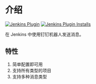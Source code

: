 # 介绍

[![Jenkins Plugin](https://img.shields.io/jenkins/plugin/v/dingTalk.svg?label=Version)](https://plugins.jenkins.io/dingTalk)
[![Jenkins Plugin Installs](https://img.shields.io/jenkins/plugin/i/dingTalk.svg?label=Installs&color=green)](https://plugins.jenkins.io/dingTalk)

在 Jenkins 中使用钉钉机器人发送消息。

## 特性

1. 简单配置即可用
2. 支持所有类型的项目
3. 支持多种消息类型
